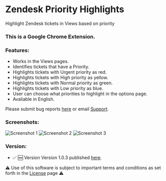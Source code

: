 # Zendesk Priority Highlights

Highlight Zendesk tickets in Views based on priority

### This is a Google Chrome Extension.

### Features:

*   Works in the Views pages.
*   Identifies tickets that have a Priority.
*   Highlights tickets with Urgent priority as red.
*   Highlights tickets with High priority as yellow.
*   Highlights tickets with Normal priority as green.
*   Highlights tickets with Low priority as blue.
*   User can choose what priorities to highlight in the options page.
*   Avaliable in English.

Please submit bug reports [here](https://github.com/aculligan/Zendesk_Priority_Highlights/issues) or email [Support](mailto:support@alexculligan.com?Subject=Zendesk%20Priority%20Highlights%20Support).

### Screenshots:

![Screenshot 1](https://aculligan.github.io/CDN/Zendesk_Priority_Highlights/img/screenshot-1.png) ![Screenshot 2](https://aculligan.github.io/CDN/Zendesk_Priority_Highlights/img/screenshot-2.png) ![Screenshot 3](https://aculligan.github.io/CDN/Zendesk_Priority_Highlights/img/screenshot-3.png)

### Version:

*   ✅ 🆕 Version Version 1.0.3 published [here](https://chrome.google.com/webstore/detail/zendesk-priority-highligh/kdnlbgealinpnebnoamnabcpjkifokpk).

⚠️ Use of this software is subject to important terms and conditions as set forth in the [License](https://aculligan.github.io/license) page ⚠️

